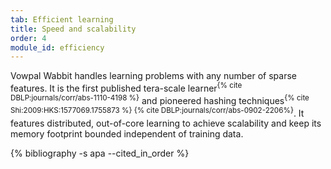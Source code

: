 ```yaml
---
tab: Efficient learning
title: Speed and scalability
order: 4
module_id: efficiency
---
```


Vowpal Wabbit handles learning problems with any number of sparse features. It is the first published tera-scale learner<sup>{% cite DBLP:journals/corr/abs-1110-4198 %}</sup> and pioneered hashing techniques<sup>{% cite Shi:2009:HKS:1577069.1755873 %} {% cite DBLP:journals/corr/abs-0902-2206%}</sup>. It features distributed, out-of-core learning to achieve scalability and keep its memory footprint bounded independent of training data.

<div class="hidden">
  {% bibliography -s apa --cited_in_order %}
</div>
